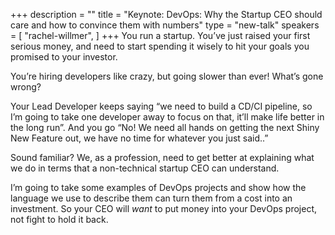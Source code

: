 +++
description = ""
title = "Keynote: DevOps: Why the Startup CEO should care and how to convince them with numbers"
type = "new-talk"
speakers = [
        "rachel-willmer",
]
+++
You run a startup. You’ve just raised your first serious money, and need to start spending it wisely to hit your goals you promised to your investor.

You’re hiring developers like crazy, but going slower than ever! What’s gone wrong?

Your Lead Developer keeps saying “we need to build a CD/CI pipeline, so I’m going to take one developer away to focus on that, it’ll make life better in the long run”. And you go “No! We need all hands on getting the next Shiny New Feature out, we have no time for whatever you just said..”

Sound familiar? We, as a profession, need to get better at explaining what we do in terms that a non-technical startup CEO can understand.

I’m going to take some examples of DevOps projects and show how the language we use to describe them can turn them from a cost into an investment. So your CEO will *want* to put money into your DevOps project, not fight to hold it back.